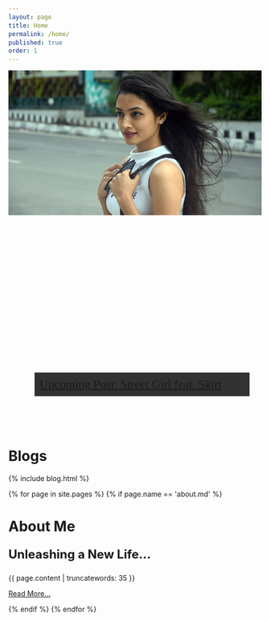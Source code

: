 ```yaml
---
layout: page
title: Home
permalink: /home/
published: true
order: 1
---
```


<div class="media">
	<div class="media-img"><img src="/images/index-recent.jpg" alt=""></div>
	<div class="media-bd" style="padding-left:28px;">
                <a href="/blog/street/2016/08/the-skirt-affair/">
		<div style="background:url('/images/upcoming.jpg') no-repeat;height:400px;padding: 10px 24px;">
			<p style="background-color: rgba(0,0,0,0.8);padding: 10px;font-size: 24px; font-family:Cormorant;margin-top: 300px;">Upcoming Post: Street Girl feat. Skirt</p>
		</div></a>
	</div>
</div>

<div class="section">
	<h1 class='title'>Blogs </h1>
	{% include blog.html %}
</div>

{% for page in site.pages %}
{% if page.name == 'about.md' %}
<div class="section">
        <h1 class='section-head'>About Me </h1>
<div id="about" class="post">
    <p style="font-weight:bold;font-size:x-large;">Unleashing a New Life...</p>
{{ page.content | truncatewords: 35 }}
<p><a href="{{ page.url }}" class="btn">Read More&hellip;</a></p>
</div>
{% endif %}
{% endfor %}
